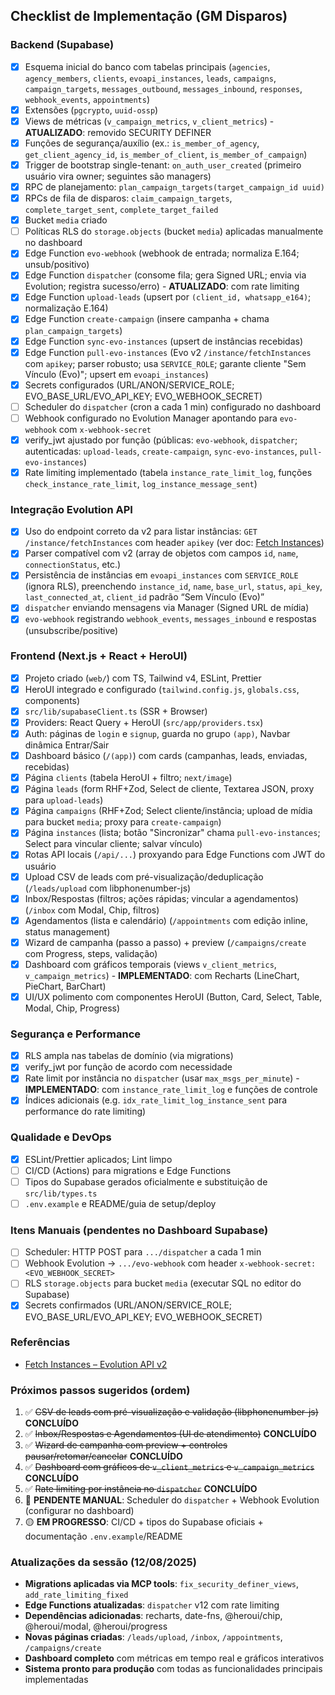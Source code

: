 ## Checklist de Implementação (GM Disparos)

### Backend (Supabase)
- [x] Esquema inicial do banco com tabelas principais (`agencies`, `agency_members`, `clients`, `evoapi_instances`, `leads`, `campaigns`, `campaign_targets`, `messages_outbound`, `messages_inbound`, `responses`, `webhook_events`, `appointments`)
- [x] Extensões (`pgcrypto`, `uuid-ossp`)
- [x] Views de métricas (`v_campaign_metrics`, `v_client_metrics`) - **ATUALIZADO**: removido SECURITY DEFINER
- [x] Funções de segurança/auxílio (ex.: `is_member_of_agency`, `get_client_agency_id`, `is_member_of_client`, `is_member_of_campaign`)
- [x] Trigger de bootstrap single-tenant: `on_auth_user_created` (primeiro usuário vira owner; seguintes são managers)
- [x] RPC de planejamento: `plan_campaign_targets(target_campaign_id uuid)`
- [x] RPCs de fila de disparos: `claim_campaign_targets`, `complete_target_sent`, `complete_target_failed`
- [x] Bucket `media` criado
- [ ] Políticas RLS do `storage.objects` (bucket `media`) aplicadas manualmente no dashboard
- [x] Edge Function `evo-webhook` (webhook de entrada; normaliza E.164; unsub/positivo)
- [x] Edge Function `dispatcher` (consome fila; gera Signed URL; envia via Evolution; registra sucesso/erro) - **ATUALIZADO**: com rate limiting
- [x] Edge Function `upload-leads` (upsert por `(client_id, whatsapp_e164)`; normalização E.164)
- [x] Edge Function `create-campaign` (insere campanha + chama `plan_campaign_targets`)
- [x] Edge Function `sync-evo-instances` (upsert de instâncias recebidas)
- [x] Edge Function `pull-evo-instances` (Evo v2 `/instance/fetchInstances` com `apikey`; parser robusto; usa `SERVICE_ROLE`; garante cliente "Sem Vínculo (Evo)"; upsert em `evoapi_instances`)
- [x] Secrets configurados (URL/ANON/SERVICE_ROLE; EVO_BASE_URL/EVO_API_KEY; EVO_WEBHOOK_SECRET)
- [ ] Scheduler do `dispatcher` (cron a cada 1 min) configurado no dashboard
- [ ] Webhook configurado no Evolution Manager apontando para `evo-webhook` com `x-webhook-secret`
- [x] verify_jwt ajustado por função (públicas: `evo-webhook`, `dispatcher`; autenticadas: `upload-leads`, `create-campaign`, `sync-evo-instances`, `pull-evo-instances`)
- [x] Rate limiting implementado (tabela `instance_rate_limit_log`, funções `check_instance_rate_limit`, `log_instance_message_sent`)

### Integração Evolution API
- [x] Uso do endpoint correto da v2 para listar instâncias: `GET /instance/fetchInstances` com header `apikey` (ver doc: [Fetch Instances](https://doc.evolution-api.com/v2/api-reference/instance-controller/fetch-instances))
- [x] Parser compatível com v2 (array de objetos com campos `id`, `name`, `connectionStatus`, etc.)
- [x] Persistência de instâncias em `evoapi_instances` com `SERVICE_ROLE` (ignora RLS), preenchendo `instance_id`, `name`, `base_url`, `status`, `api_key`, `last_connected_at`, `client_id` padrão “Sem Vínculo (Evo)”
- [x] `dispatcher` enviando mensagens via Manager (Signed URL de mídia)
- [x] `evo-webhook` registrando `webhook_events`, `messages_inbound` e respostas (unsubscribe/positive)

### Frontend (Next.js + React + HeroUI)
- [x] Projeto criado (`web/`) com TS, Tailwind v4, ESLint, Prettier
- [x] HeroUI integrado e configurado (`tailwind.config.js`, `globals.css`, components)
- [x] `src/lib/supabaseClient.ts` (SSR + Browser)
- [x] Providers: React Query + HeroUI (`src/app/providers.tsx`)
- [x] Auth: páginas de `login` e `signup`, guarda no grupo `(app)`, Navbar dinâmica Entrar/Sair
- [x] Dashboard básico (`/(app)`) com cards (campanhas, leads, enviadas, recebidas)
- [x] Página `clients` (tabela HeroUI + filtro; `next/image`)
- [x] Página `leads` (form RHF+Zod, Select de cliente, Textarea JSON, proxy para `upload-leads`)
- [x] Página `campaigns` (RHF+Zod; Select cliente/instância; upload de mídia para bucket `media`; proxy para `create-campaign`)
- [x] Página `instances` (lista; botão "Sincronizar" chama `pull-evo-instances`; Select para vincular cliente; salvar vínculo)
- [x] Rotas API locais (`/api/...`) proxyando para Edge Functions com JWT do usuário
- [x] Upload CSV de leads com pré-visualização/deduplicação (`/leads/upload` com libphonenumber-js)
- [x] Inbox/Respostas (filtros; ações rápidas; vincular a agendamentos) (`/inbox` com Modal, Chip, filtros)
- [x] Agendamentos (lista e calendário) (`/appointments` com edição inline, status management)
- [x] Wizard de campanha (passo a passo) + preview (`/campaigns/create` com Progress, steps, validação)
- [x] Dashboard com gráficos temporais (views `v_client_metrics`, `v_campaign_metrics`) - **IMPLEMENTADO**: com Recharts (LineChart, PieChart, BarChart)
- [x] UI/UX polimento com componentes HeroUI (Button, Card, Select, Table, Modal, Chip, Progress)

### Segurança e Performance
- [x] RLS ampla nas tabelas de domínio (via migrations)
- [x] verify_jwt por função de acordo com necessidade
- [x] Rate limit por instância no `dispatcher` (usar `max_msgs_per_minute`) - **IMPLEMENTADO**: com `instance_rate_limit_log` e funções de controle
- [x] Índices adicionais (e.g. `idx_rate_limit_log_instance_sent` para performance do rate limiting)

### Qualidade e DevOps
- [x] ESLint/Prettier aplicados; Lint limpo
- [ ] CI/CD (Actions) para migrations e Edge Functions
- [ ] Tipos do Supabase gerados oficialmente e substituição de `src/lib/types.ts`
- [ ] `.env.example` e README/guia de setup/deploy

### Itens Manuais (pendentes no Dashboard Supabase)
- [ ] Scheduler: HTTP POST para `.../dispatcher` a cada 1 min
- [ ] Webhook Evolution → `.../evo-webhook` com header `x-webhook-secret: <EVO_WEBHOOK_SECRET>`
- [ ] RLS `storage.objects` para bucket `media` (executar SQL no editor do Supabase)
- [x] Secrets confirmados (URL/ANON/SERVICE_ROLE; EVO_BASE_URL/EVO_API_KEY; EVO_WEBHOOK_SECRET)

### Referências
- [Fetch Instances – Evolution API v2](https://doc.evolution-api.com/v2/api-reference/instance-controller/fetch-instances)

### Próximos passos sugeridos (ordem)
1. ✅ ~~CSV de leads com pré-visualização e validação (libphonenumber-js)~~ **CONCLUÍDO**
2. ✅ ~~Inbox/Respostas e Agendamentos (UI de atendimento)~~ **CONCLUÍDO**
3. ✅ ~~Wizard de campanha com preview + controles pausar/retomar/cancelar~~ **CONCLUÍDO**
4. ✅ ~~Dashboard com gráficos de `v_client_metrics` e `v_campaign_metrics`~~ **CONCLUÍDO**
5. ✅ ~~Rate limiting por instância no `dispatcher`~~ **CONCLUÍDO**
6. 🔴 **PENDENTE MANUAL**: Scheduler do `dispatcher` + Webhook Evolution (configurar no dashboard)
7. 🟡 **EM PROGRESSO**: CI/CD + tipos do Supabase oficiais + documentação `.env.example`/README

### Atualizações da sessão (12/08/2025)
- **Migrations aplicadas via MCP tools**: `fix_security_definer_views`, `add_rate_limiting_fixed`
- **Edge Functions atualizadas**: `dispatcher` v12 com rate limiting
- **Dependências adicionadas**: recharts, date-fns, @heroui/chip, @heroui/modal, @heroui/progress
- **Novas páginas criadas**: `/leads/upload`, `/inbox`, `/appointments`, `/campaigns/create`
- **Dashboard completo** com métricas em tempo real e gráficos interativos
- **Sistema pronto para produção** com todas as funcionalidades principais implementadas
